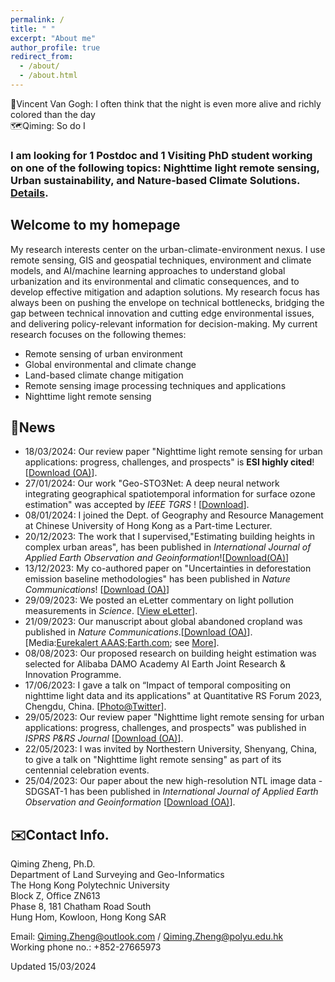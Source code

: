 ```yaml
---
permalink: /
title: " "
excerpt: "About me"
author_profile: true
redirect_from: 
  - /about/
  - /about.html
---  
```


🎨Vincent Van Gogh: I often think that the night is even more alive and richly colored than the day   
🗺️Qiming: So do I

### I am looking for 1 Postdoc and 1 Visiting PhD student working on one of the following topics: Nighttime light remote sensing, Urban sustainability, and Nature-based Climate Solutions. [Details](https://qmzheng09work.github.io/opportunities/).
 

## Welcome to my homepage ##
My research interests center on the urban-climate-environment nexus. I use remote sensing, GIS and geospatial techniques, environment and climate models, and AI/machine learning approaches to understand global urbanization and its environmental and climatic consequences, and to develop effective mitigation and adaption solutions. My research focus has always been on pushing the envelope on technical bottlenecks, bridging the gap between technical innovation and cutting edge environmental issues, and delivering policy-relevant information for decision-making. My current research focuses on the following themes:
* Remote sensing of urban environment
* Global environmental and climate change
* Land-based climate change mitigation
* Remote sensing image processing techniques and applications
* Nighttime light remote sensing

## 📰News ##  
*  18/03/2024: Our review paper "Nighttime light remote sensing for urban applications: progress, challenges, and prospects" is **ESI highly cited**! [[Download (OA)](https://www.sciencedirect.com/science/article/pii/S0924271623001521)].
*  27/01/2024: Our work "Geo-STO3Net: A deep neural network integrating geographical spatiotemporal information for surface ozone estimation" was accepted by *IEEE TGRS* ! [[Download](https://ieeexplore.ieee.org/document/10414127)].
*  08/01/2024: I joined the Dept. of Geography and Resource Management at Chinese University of Hong Kong as a Part-time Lecturer.
*  20/12/2023: The work that I supervised,"Estimating building heights in complex urban areas", has been published in *International Journal of Applied Earth Observation and Geoinformation*![[Download(OA)](https://doi.org/10.1016/j.jag.2023.103625)]
* 13/12/2023: My co-authored paper on "Uncertainties in deforestation emission baseline methodologies" has been published in *Nature Communications*! [[Download (OA)](https://doi.org/10.1038/s41467-023-44127-9)]
* 29/09/2023: We posted an eLetter commentary on light pollution measurements in *Science*. [[View eLetter](https://www.science.org/doi/10.1126/science.adg0473#elettersSection)].
* 21/09/2023: Our manuscript about global abandoned cropland was published in *Nature Communications*.[[Download (OA)](https://www.nature.com/articles/s41467-023-41837-y)].[Media:[Eurekalert AAAS](https://www.eurekalert.org/news-releases/1003363);[Earth.com](https://www.earth.com/news/abandoned-croplands-could-boost-food-security-and-climate-mitigation/); see [More](https://www.nature.com/articles/s41467-023-41837-y/metrics)].
* 08/08/2023: Our proposed research on building height estimation was selected for Alibaba DAMO Academy AI Earth Joint Research & Innovation Programme.
* 17/06/2023: I gave a talk on “Impact of temporal compositing on nighttime light data and its applications" at Quantitative RS Forum 2023, Chengdu, China. [[Photo@Twitter](https://twitter.com/QimingZheng2/status/1670058400305086464)].
* 29/05/2023: Our review paper "Nighttime light remote sensing for urban applications: progress, challenges, and prospects" was published in *ISPRS P&RS Journal* [[Download (OA)](https://www.sciencedirect.com/science/article/pii/S0924271623001521)].
* 22/05/2023: I was invited by Northestern University, Shenyang, China, to give a talk on "Nighttime light remote sensing" as part of its centennial celebration events.
* 25/04/2023: Our paper about the new high-resolution NTL image data - SDGSAT-1 has been published in *International Journal of Applied Earth Observation and Geoinformation* [[Download (OA)](https://www.sciencedirect.com/science/article/pii/S1569843223001358?via%3Dihub)].


## ✉️Contact Info. ##
Qiming Zheng, Ph.D.   
Department of Land Surveying and Geo-Informatics   
The Hong Kong Polytechnic University   
Block Z, Office ZN613   
Phase 8, 181 Chatham Road South   
Hung Hom, Kowloon, Hong Kong SAR   

Email: Qiming.Zheng@outlook.com / Qiming.Zheng@polyu.edu.hk    
Working phone no.: +852-27665973

Updated 15/03/2024
